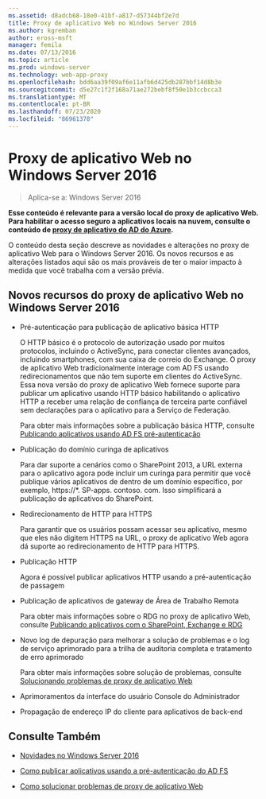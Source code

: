 ```yaml
---
ms.assetid: d8adcb68-18e0-41bf-a817-d57344bf2e7d
title: Proxy de aplicativo Web no Windows Server 2016
ms.author: kgremban
author: eross-msft
manager: femila
ms.date: 07/13/2016
ms.topic: article
ms.prod: windows-server
ms.technology: web-app-proxy
ms.openlocfilehash: bdd6aa39f09af6e11afb6d425db287bbf14d8b3e
ms.sourcegitcommit: d5e27c1f2f168a71ae272bebf8f50e1b3ccbcca3
ms.translationtype: MT
ms.contentlocale: pt-BR
ms.lasthandoff: 07/23/2020
ms.locfileid: "86961378"
---
```

# <a name="web-application-proxy-in-windows-server-2016"></a>Proxy de aplicativo Web no Windows Server 2016

>Aplica-se a: Windows Server 2016

**Esse conteúdo é relevante para a versão local do proxy de aplicativo Web. Para habilitar o acesso seguro a aplicativos locais na nuvem, consulte o conteúdo de [proxy de aplicativo do AD do Azure](/azure/active-directory/manage-apps/application-proxy).**  
  
O conteúdo desta seção descreve as novidades e alterações no proxy de aplicativo Web para o Windows Server 2016. Os novos recursos e as alterações listados aqui são os mais prováveis de ter o maior impacto à medida que você trabalha com a versão prévia.  
  
## <a name="web-application-proxy-new-features-in-windows-server-2016"></a>Novos recursos do proxy de aplicativo Web no Windows Server 2016
  
- Pré-autenticação para publicação de aplicativo básica HTTP  
  
  O HTTP básico é o protocolo de autorização usado por muitos protocolos, incluindo o ActiveSync, para conectar clientes avançados, incluindo smartphones, com sua caixa de correio do Exchange. O proxy de aplicativo Web tradicionalmente interage com AD FS usando redirecionamentos que não tem suporte em clientes do ActiveSync. Essa nova versão do proxy de aplicativo Web fornece suporte para publicar um aplicativo usando HTTP básico habilitando o aplicativo HTTP a receber uma relação de confiança de terceira parte confiável sem declarações para o aplicativo para a Serviço de Federação.  
  
  Para obter mais informações sobre a publicação básica HTTP, consulte [Publicando aplicativos usando AD FS pré-autenticação](Publishing-Applications-using-AD-FS-Preauthentication.md#publish-an-application-that-uses-http-basic)  
  
- Publicação do domínio curinga de aplicativos  
  
  Para dar suporte a cenários como o SharePoint 2013, a URL externa para o aplicativo agora pode incluir um curinga para permitir que você publique vários aplicativos de dentro de um domínio específico, por exemplo, https://*. SP-apps. contoso. com. Isso simplificará a publicação de aplicativos do SharePoint.  
  
- Redirecionamento de HTTP para HTTPS  
  
  Para garantir que os usuários possam acessar seu aplicativo, mesmo que eles não digitem HTTPS na URL, o proxy de aplicativo Web agora dá suporte ao redirecionamento de HTTP para HTTPS.  
  
- Publicação HTTP  
  
  Agora é possível publicar aplicativos HTTP usando a pré-autenticação de passagem  
  
- Publicação de aplicativos de gateway de Área de Trabalho Remota  
  
  Para obter mais informações sobre o RDG no proxy de aplicativo Web, consulte [Publicando aplicativos com o SharePoint, Exchange e RDG](../web-application-proxy/Publishing-Applications-with-SharePoint,-Exchange-and-RDG.md)  
  
- Novo log de depuração para melhorar a solução de problemas e o log de serviço aprimorado para a trilha de auditoria completa e tratamento de erro aprimorado  
  
  Para obter mais informações sobre solução de problemas, consulte [Solucionando problemas de proxy de aplicativo Web](/previous-versions/windows/it-pro/windows-server-2012-R2-and-2012/dn770156(v=ws.11))  
  
- Aprimoramentos da interface do usuário Console do Administrador  
  
- Propagação de endereço IP do cliente para aplicativos de back-end  
  
## <a name="see-also"></a>Consulte Também  
  
-   [Novidades no Windows Server 2016](../../../get-started/whats-new-in-windows-server-2016.md)  
  
-   [Como publicar aplicativos usando a pré-autenticação do AD FS](../web-application-proxy/Publishing-Applications-using-AD-FS-Preauthentication.md)  
  
-   [Como solucionar problemas de proxy de aplicativo Web](/previous-versions/windows/it-pro/windows-server-2012-R2-and-2012/dn770156(v=ws.11))  
  
